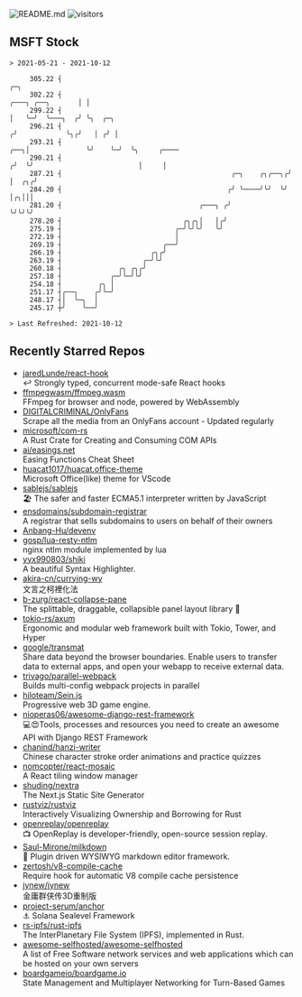 ![README.md](https://github.com/Gerhut/Gerhut/workflows/README.md/badge.svg)
![visitors](https://visitors.vercel.app/Gerhut/Gerhut?token=8cf69d1f6813d272ef062726b6070c9be4ff72038cfe5a7ded7384a8da65d866)

## MSFT Stock

```
> 2021-05-21 - 2021-10-12

     305.22 ┤                                                                               ╭─╮                  
     302.22 ┤                                                              ╭───╮ ╭──╮       │ │                  
     299.22 ┤                                                              │   ╰─╯  ╰───╮  ╭╯ ╰╮  ╭─╮            
     296.21 ┤                                                             ╭╯            ╰╮╭╯   │ ╭╯ │            
     293.21 ┤                                                         ╭──╮│              ╰╯    ╰─╯  ╰╮     ╭──── 
     290.21 ┤                                                        ╭╯  ╰╯                          │     │     
     287.21 ┤                                          ╭─╮    ╭╮╭──╮╭╯                               │  ╭╮╭╯     
     284.20 ┤                                         ╭╯ ╰────╯╰╯  ╰╯                                │╭╮│││      
     281.20 ┤                                  ╭───╮ ╭╯                                              ╰╯╰╯╰╯      
     278.20 ┤                              ╭╮╭╮│   │╭╯                                                           
     275.19 ┤                            ╭─╯╰╯╰╯   ╰╯                                                            
     272.19 ┤                            │                                                                       
     269.19 ┤                         ╭──╯                                                                       
     266.19 ┤                      ╭╮╭╯                                                                          
     263.19 ┤                    ╭─╯╰╯                                                                           
     260.18 ┤              ╭╮ ╭╮╭╯                                                                               
     257.18 ┤            ╭─╯╰─╯╰╯                                                                                
     254.18 ┤         ╭╮ │                                                                                       
     251.17 ┤╭──╮    ╭╯╰─╯                                                                                       
     248.17 ┤│  ╰─╮  │                                                                                           
     245.17 ┼╯    ╰──╯                                                                                           

> Last Refreshed: 2021-10-12
```

## Recently Starred Repos

- [jaredLunde/react-hook](https://github.com/jaredLunde/react-hook)  
  ↩ Strongly typed, concurrent mode-safe React hooks
- [ffmpegwasm/ffmpeg.wasm](https://github.com/ffmpegwasm/ffmpeg.wasm)  
  FFmpeg for browser and node, powered by WebAssembly
- [DIGITALCRIMINAL/OnlyFans](https://github.com/DIGITALCRIMINAL/OnlyFans)  
  Scrape all the media from an OnlyFans account - Updated regularly
- [microsoft/com-rs](https://github.com/microsoft/com-rs)  
  A Rust Crate for Creating and Consuming COM APIs
- [ai/easings.net](https://github.com/ai/easings.net)  
  Easing Functions Cheat Sheet
- [huacat1017/huacat.office-theme](https://github.com/huacat1017/huacat.office-theme)  
  Microsoft Office(like) theme for VScode
- [sablejs/sablejs](https://github.com/sablejs/sablejs)  
  🏖️ The safer and faster ECMA5.1 interpreter written by JavaScript
- [ensdomains/subdomain-registrar](https://github.com/ensdomains/subdomain-registrar)  
  A registrar that sells subdomains to users on behalf of their owners
- [Anbang-Hu/devenv](https://github.com/Anbang-Hu/devenv)  
- [gosp/lua-resty-ntlm](https://github.com/gosp/lua-resty-ntlm)  
  nginx ntlm module implemented by lua
- [yyx990803/shiki](https://github.com/yyx990803/shiki)  
  A beautiful Syntax Highlighter.
- [akira-cn/currying-wy](https://github.com/akira-cn/currying-wy)  
  文言之柯裡化法
- [b-zurg/react-collapse-pane](https://github.com/b-zurg/react-collapse-pane)  
  The splittable, draggable, collapsible panel layout library 🎉
- [tokio-rs/axum](https://github.com/tokio-rs/axum)  
  Ergonomic and modular web framework built with Tokio, Tower, and Hyper
- [google/transmat](https://github.com/google/transmat)  
  Share data beyond the browser boundaries. Enable users to transfer data to external apps, and open your webapp to receive external data.
- [trivago/parallel-webpack](https://github.com/trivago/parallel-webpack)  
  Builds multi-config webpack projects in parallel
- [hiloteam/Sein.js](https://github.com/hiloteam/Sein.js)  
  Progressive web 3D game engine.
- [nioperas06/awesome-django-rest-framework](https://github.com/nioperas06/awesome-django-rest-framework)  
   💻😍Tools, processes and resources you need to create an awesome API with Django REST Framework
- [chanind/hanzi-writer](https://github.com/chanind/hanzi-writer)  
  Chinese character stroke order animations and practice quizzes
- [nomcopter/react-mosaic](https://github.com/nomcopter/react-mosaic)  
  A React tiling window manager
- [shuding/nextra](https://github.com/shuding/nextra)  
  The Next.js Static Site Generator
- [rustviz/rustviz](https://github.com/rustviz/rustviz)  
  Interactively Visualizing Ownership and Borrowing for Rust
- [openreplay/openreplay](https://github.com/openreplay/openreplay)  
  :tv: OpenReplay is developer-friendly, open-source session replay.
- [Saul-Mirone/milkdown](https://github.com/Saul-Mirone/milkdown)  
  🍼 Plugin driven WYSIWYG  markdown editor framework.
- [zertosh/v8-compile-cache](https://github.com/zertosh/v8-compile-cache)  
  Require hook for automatic V8 compile cache persistence
- [jynew/jynew](https://github.com/jynew/jynew)  
  金庸群侠传3D重制版
- [project-serum/anchor](https://github.com/project-serum/anchor)  
  ⚓ Solana Sealevel Framework
- [rs-ipfs/rust-ipfs](https://github.com/rs-ipfs/rust-ipfs)  
  The InterPlanetary File System (IPFS), implemented in Rust.
- [awesome-selfhosted/awesome-selfhosted](https://github.com/awesome-selfhosted/awesome-selfhosted)  
  A list of Free Software network services and web applications which can be hosted on your own servers
- [boardgameio/boardgame.io](https://github.com/boardgameio/boardgame.io)  
  State Management and Multiplayer Networking for Turn-Based Games
